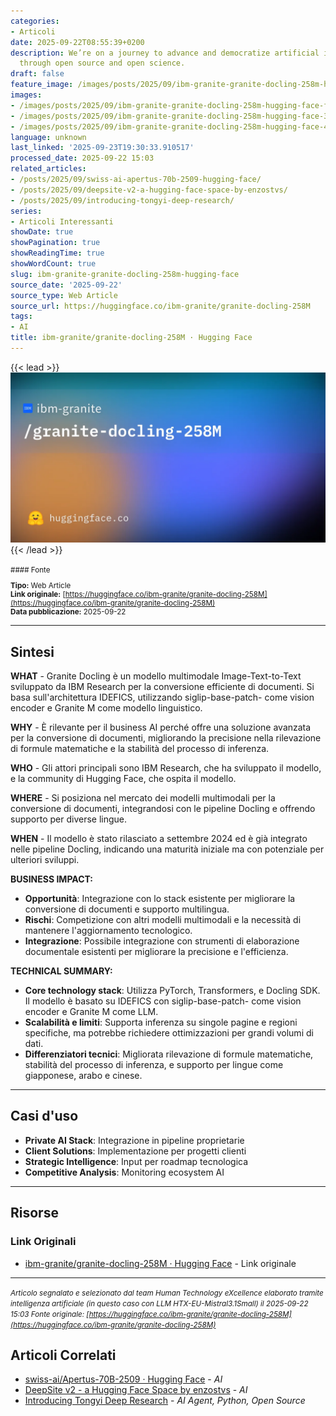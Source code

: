 ```yaml
---
categories:
- Articoli
date: 2025-09-22T08:55:39+0200
description: We’re on a journey to advance and democratize artificial intelligence
  through open source and open science.
draft: false
feature_image: /images/posts/2025/09/ibm-granite-granite-docling-258m-hugging-face-featured.webp
images:
- /images/posts/2025/09/ibm-granite-granite-docling-258m-hugging-face-featured.webp
- /images/posts/2025/09/ibm-granite-granite-docling-258m-hugging-face-3.webp
- /images/posts/2025/09/ibm-granite-granite-docling-258m-hugging-face-4.webp
language: unknown
last_linked: '2025-09-23T19:30:33.910517'
processed_date: 2025-09-22 15:03
related_articles:
- /posts/2025/09/swiss-ai-apertus-70b-2509-hugging-face/
- /posts/2025/09/deepsite-v2-a-hugging-face-space-by-enzostvs/
- /posts/2025/09/introducing-tongyi-deep-research/
series:
- Articoli Interessanti
showDate: true
showPagination: true
showReadingTime: true
showWordCount: true
slug: ibm-granite-granite-docling-258m-hugging-face
source_date: '2025-09-22'
source_type: Web Article
source_url: https://huggingface.co/ibm-granite/granite-docling-258M
tags:
- AI
title: ibm-granite/granite-docling-258M · Hugging Face
---
```


{{< lead >}}
![Featured image](/images/posts/2025/09/ibm-granite-granite-docling-258m-hugging-face-featured.webp)
{{< /lead >}}

<small>
#### Fonte

**Tipo:** Web Article  
**Link originale:** [https://huggingface.co/ibm-granite/granite-docling-258M](https://huggingface.co/ibm-granite/granite-docling-258M)  
**Data pubblicazione:** 2025-09-22

</small>

---

## Sintesi

**WHAT** - Granite Docling è un modello multimodale Image-Text-to-Text sviluppato da IBM Research per la conversione efficiente di documenti. Si basa sull'architettura IDEFICS, utilizzando siglip-base-patch- come vision encoder e Granite M come modello linguistico.

**WHY** - È rilevante per il business AI perché offre una soluzione avanzata per la conversione di documenti, migliorando la precisione nella rilevazione di formule matematiche e la stabilità del processo di inferenza.

**WHO** - Gli attori principali sono IBM Research, che ha sviluppato il modello, e la community di Hugging Face, che ospita il modello.

**WHERE** - Si posiziona nel mercato dei modelli multimodali per la conversione di documenti, integrandosi con le pipeline Docling e offrendo supporto per diverse lingue.

**WHEN** - Il modello è stato rilasciato a settembre 2024 ed è già integrato nelle pipeline Docling, indicando una maturità iniziale ma con potenziale per ulteriori sviluppi.

**BUSINESS IMPACT:**
- **Opportunità**: Integrazione con lo stack esistente per migliorare la conversione di documenti e supporto multilingua.
- **Rischi**: Competizione con altri modelli multimodali e la necessità di mantenere l'aggiornamento tecnologico.
- **Integrazione**: Possibile integrazione con strumenti di elaborazione documentale esistenti per migliorare la precisione e l'efficienza.

**TECHNICAL SUMMARY:**
- **Core technology stack**: Utilizza PyTorch, Transformers, e Docling SDK. Il modello è basato su IDEFICS con siglip-base-patch- come vision encoder e Granite M come LLM.
- **Scalabilità e limiti**: Supporta inferenza su singole pagine e regioni specifiche, ma potrebbe richiedere ottimizzazioni per grandi volumi di dati.
- **Differenziatori tecnici**: Migliorata rilevazione di formule matematiche, stabilità del processo di inferenza, e supporto per lingue come giapponese, arabo e cinese.

---

## Casi d'uso

- **Private AI Stack**: Integrazione in pipeline proprietarie
- **Client Solutions**: Implementazione per progetti clienti
- **Strategic Intelligence**: Input per roadmap tecnologica
- **Competitive Analysis**: Monitoring ecosystem AI

---



## Risorse

### Link Originali
- [ibm-granite/granite-docling-258M · Hugging Face](https://huggingface.co/ibm-granite/granite-docling-258M) - Link originale


---

*<small>Articolo segnalato e selezionato dal team Human Technology eXcellence elaborato tramite intelligenza artificiale (in questo caso con LLM HTX-EU-Mistral3.1Small) il 2025-09-22 15:03
Fonte originale: [https://huggingface.co/ibm-granite/granite-docling-258M](https://huggingface.co/ibm-granite/granite-docling-258M)</small>*

## Articoli Correlati

- [swiss-ai/Apertus-70B-2509 · Hugging Face](/posts/2025/09/swiss-ai-apertus-70b-2509-hugging-face/) - *AI*
- [DeepSite v2 - a Hugging Face Space by enzostvs](/posts/2025/09/deepsite-v2-a-hugging-face-space-by-enzostvs/) - *AI*
- [Introducing Tongyi Deep Research](/posts/2025/09/introducing-tongyi-deep-research/) - *AI Agent, Python, Open Source*